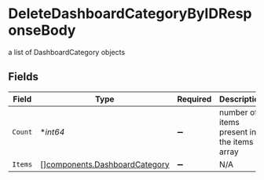 # DeleteDashboardCategoryByIDResponseBody

a list of DashboardCategory objects


## Fields

| Field                                                                          | Type                                                                           | Required                                                                       | Description                                                                    |
| ------------------------------------------------------------------------------ | ------------------------------------------------------------------------------ | ------------------------------------------------------------------------------ | ------------------------------------------------------------------------------ |
| `Count`                                                                        | **int64*                                                                       | :heavy_minus_sign:                                                             | number of items present in the items array                                     |
| `Items`                                                                        | [][components.DashboardCategory](../../models/components/dashboardcategory.md) | :heavy_minus_sign:                                                             | N/A                                                                            |